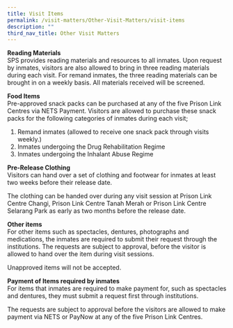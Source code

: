 ```yaml
---
title: Visit Items
permalink: /visit-matters/Other-Visit-Matters/visit-items
description: ""
third_nav_title: Other Visit Matters
---
```

**Reading Materials**<br>
SPS provides reading materials and resources to all inmates. Upon request by inmates, visitors are also allowed to bring in three reading materials during each visit. For remand inmates, the three reading materials can be brought in on a weekly basis. All materials received will be screened.

**Food Items**<br>
Pre-approved snack packs can be purchased at any of the five  Prison Link Centres via NETS Payment. Visitors are allowed to purchase these snack packs for the following categories of inmates during each visit;
1. Remand inmates (allowed to receive one snack pack through visits weekly.)
2. Inmates undergoing the Drug Rehabilitation Regime
3. Inmates undergoing the Inhalant Abuse Regime

**Pre-Release Clothing**<br>
Visitors can hand over a set of clothing and footwear for inmates at least two weeks before their release date. 

The clothing can be handed over during any visit session at Prison Link Centre Changi, Prison Link Centre Tanah Merah or Prison Link Centre Selarang Park as early as two months before the release date.

**Other items**<br>
For other items such as spectacles, dentures, photographs and medications, the inmates are required to submit their request through the institutions. The requests are subject to approval, before the visitor is allowed to hand over the item during visit sessions.  

Unapproved items will not be accepted.

**Payment of Items required by inmates**<br>
For items that inmates are required to make payment for, such as spectacles and dentures, they must submit a request first through institutions. 

The requests are subject to approval before the visitors are allowed to make payment via NETS or PayNow at any of the five Prison Link Centres.